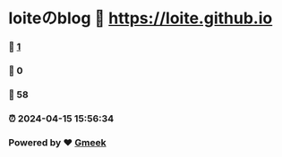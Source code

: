 # loiteのblog :link: https://loite.github.io 
### :page_facing_up: [1](https://loite.github.io/tag.html) 
### :speech_balloon: 0 
### :hibiscus: 58 
### :alarm_clock: 2024-04-15 15:56:34 
### Powered by :heart: [Gmeek](https://github.com/Meekdai/Gmeek)
